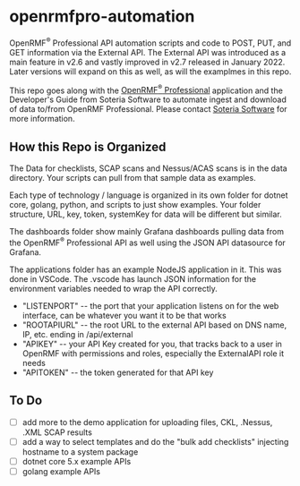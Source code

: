 # openrmfpro-automation
OpenRMF<sup>&reg;</sup> Professional API automation scripts and code to POST, PUT, and GET information via the External API. The External API was introduced as a main feature in v2.6 and vastly improved in v2.7 released in January 2022. Later versions will expand on this as well, as will the examplmes in this repo.

This repo goes along with the <a href="https://www.soteriasoft.com/" target="_blank">OpenRMF<sup>&reg;</sup> Professional</a> application and the Developer's Guide from Soteria Software to automate ingest and download of data to/from OpenRMF Professional. Please contact <a href="https://www.soteriasoft.com/contact.html#contactform">Soteria Software</a> for more information.

## How this Repo is Organized

The Data for checklists, SCAP scans and Nessus/ACAS scans is in the data directory. Your scripts can pull from that sample data as examples. 

Each type of technology / language is organized in its own folder for dotnet core, golang, python, and scripts to just show examples. Your folder structure, URL, key, token, systemKey for data will be different but similar. 

The dashboards folder show mainly Grafana dashboards pulling data from the OpenRMF<sup>&reg;</sup> Professional API as well using the JSON API datasource for Grafana.

The applications folder has an example NodeJS application in it. This was done in VSCode. The .vscode has launch JSON information for the environment variables needed to wrap the API correctly. 
* "LISTENPORT" -- the port that your application listens on for the web interface, can be whatever you want it to be that works
* "ROOTAPIURL" -- the root URL to the external API based on DNS name, IP, etc. ending in /api/external
* "APIKEY" -- your API Key created for you, that tracks back to a user in OpenRMF with permissions and roles, especially the ExternalAPI role it needs
*  "APITOKEN" -- the token generated for that API key

## To Do
- [ ] add more to the demo application for uploading files, CKL, .Nessus, .XML SCAP results
- [ ] add a way to select templates and do the "bulk add checklists" injecting hostname to a system package
- [ ] dotnet core 5.x example APIs
- [ ] golang example APIs